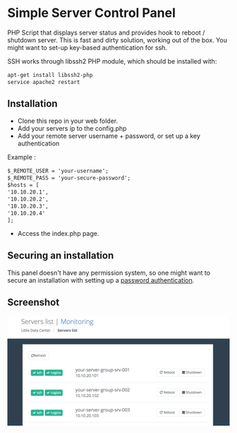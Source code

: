 # Simple Server Control Panel

PHP Script that displays server status and provides hook to reboot / shutdown server. This is fast and dirty solution, working out of the box. You might want to set-up key-based authentication for ssh. 

SSH works through libssh2 PHP module, which should be installed with:

```
apt-get install libssh2-php
service apache2 restart
```

## Installation
- Clone this repo in your web folder.
- Add your servers ip to the config.php
- Add your remote server username + password, or set up a key authentication

Example :

```
$_REMOTE_USER = 'your-username';
$_REMOTE_PASS = 'your-secure-password';
$hosts = [
'10.10.20.1',
'10.10.20.2',
'10.10.20.3',
'10.10.20.4'
];
``` 
- Access the index.php page.

## Securing an installation
This panel doesn't have any permission system, so one might want to secure an installation with setting up a [password authentication](https://www.digitalocean.com/community/tutorials/how-to-set-up-password-authentication-with-apache-on-ubuntu-14-04).

## Screenshot

![Main](https://github.com/Hiyorimi/Simple-Server-Control-Panel/raw/master/img/screen.png)

